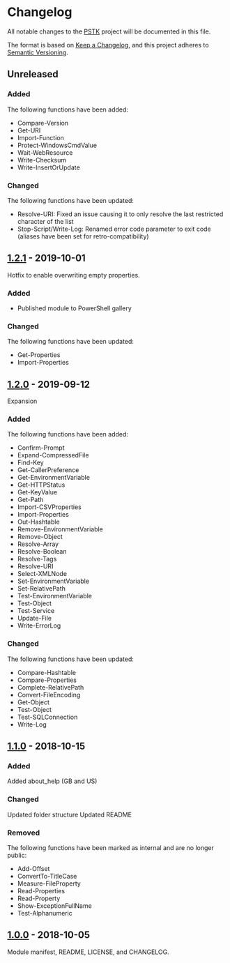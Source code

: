 # Changelog
All notable changes to the [PSTK](https://github.com/Akaizoku/PSTK) project will be documented in this file.

The format is based on [Keep a Changelog](https://keepachangelog.com/en/1.0.0/),
and this project adheres to [Semantic Versioning](https://semver.org/spec/v2.0.0.html).

## Unreleased

### Added
The following functions have been added:
-   Compare-Version
-   Get-URI
-   Import-Function
-   Protect-WindowsCmdValue
-   Wait-WebResource
-   Write-Checksum
-   Write-InsertOrUpdate

### Changed
The following functions have been updated:
-   Resolve-URI: Fixed an issue causing it to only resolve the last restricted character of the list
-   Stop-Script/Write-Log: Renamed error code parameter to exit code (aliases have been set for retro-compatibility)

## [1.2.1](https://github.com/Akaizoku/PSTK/releases/tag/1.2.1) - 2019-10-01

Hotfix to enable overwriting empty properties.

### Added
-   Published module to PowerShell gallery

### Changed
The following functions have been updated:
-   Get-Properties
-   Import-Properties

## [1.2.0](https://github.com/Akaizoku/PSTK/releases/tag/1.2.0) - 2019-09-12

Expansion

### Added
The following functions have been added:
-   Confirm-Prompt
-   Expand-CompressedFile
-   Find-Key
-   Get-CallerPreference
-   Get-EnvironmentVariable
-   Get-HTTPStatus
-   Get-KeyValue
-   Get-Path
-   Import-CSVProperties
-   Import-Properties
-   Out-Hashtable
-   Remove-EnvironmentVariable
-   Remove-Object
-   Resolve-Array
-   Resolve-Boolean
-   Resolve-Tags
-   Resolve-URI
-   Select-XMLNode
-   Set-EnvironmentVariable
-   Set-RelativePath
-   Test-EnvironmentVariable
-   Test-Object
-   Test-Service
-   Update-File
-   Write-ErrorLog

### Changed
The following functions have been updated:
-   Compare-Hashtable
-   Compare-Properties
-   Complete-RelativePath
-   Convert-FileEncoding
-   Get-Object
-   Test-Object
-   Test-SQLConnection
-   Write-Log

## [1.1.0](https://github.com/Akaizoku/PSTK/releases/tag/1.1.0) - 2018-10-15

### Added
Added about_help (GB and US)

### Changed
Updated folder structure
Updated README

### Removed
The following functions have been marked as internal and are no longer public:
-   Add-Offset
-   ConvertTo-TitleCase
-   Measure-FileProperty
-   Read-Properties
-   Read-Property
-   Show-ExceptionFullName
-   Test-Alphanumeric

## [1.0.0](https://github.com/Akaizoku/PSTK/releases/tag/1.0.0) - 2018-10-05

Module manifest, README, LICENSE, and CHANGELOG.
